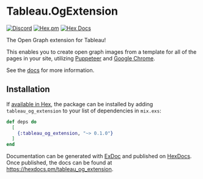 # Tableau.OgExtension

[![Discord](https://img.shields.io/badge/Discord-5865F3?style=flat&logo=discord&logoColor=white&link=https://discord.gg/nNDMwTJ8)](https://discord.gg/6XdGnxVA2A)
[![Hex.pm](https://img.shields.io/hexpm/v/tableau_og_extension)](https://hex.pm/packages/tableau_og_extension)
[![Hex Docs](https://img.shields.io/badge/hex-docs-lightgreen.svg)](https://hexdocs.pm/tableau_og_extension/)

The Open Graph extension for Tableau!

This enables you to create open graph images from a template for all of the pages in your site, utilizing [Puppeteer](https://pptr.dev/) and [Google Chrome](https://www.google.com/chrome/index.html).

See the [docs](https://hexdocs.pm/tableau_og_extension/Tableau.OgExtension.html) for more information.

## Installation

If [available in Hex](https://hex.pm/docs/publish), the package can be installed
by adding `tableau_og_extension` to your list of dependencies in `mix.exs`:

```elixir
def deps do
  [
    {:tableau_og_extension, "~> 0.1.0"}
  ]
end
```

Documentation can be generated with [ExDoc](https://github.com/elixir-lang/ex_doc)
and published on [HexDocs](https://hexdocs.pm). Once published, the docs can
be found at <https://hexdocs.pm/tableau_og_extension>.

